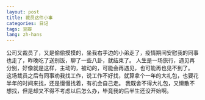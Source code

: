 ```yaml
---
layout: post
title: 裁员这件小事
categories: 日记
tags: 豆瓣
lang: zh-hans
---
```

公司又裁员了，又是偷偷摸摸的，坐我右手边的小弟走了，疫情期间安慰我的同事也走了，昨晚吃了送别饭，聊了一些八卦，就结束了。
人生是一场旅行，遇见再分别，好像就是这样，主动的，被动的，可能会再遇见，也可能再也见不到了。
这场裁员之后有同事劝我找工作，说工作不好找，就算拿个一年的大礼包，也要花半年的时间来找，还是慢慢找着，有机会自己走。
我既舍不得大礼包，又懒散不想找，但是却又不得不考虑以后怎么办，毕竟我的后半生还没开始啊。